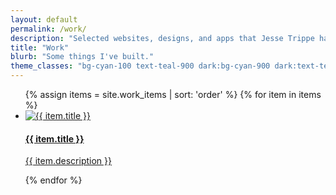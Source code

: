 ```yaml
---
layout: default
permalink: /work/
description: "Selected websites, designs, and apps that Jesse Trippe has designed and coded."
title: "Work"
blurb: "Some things I've built."
theme_classes: "bg-cyan-100 text-teal-900 dark:bg-cyan-900 dark:text-teal-200"
---
```


<section class="my-32">
	<ul class="grid sm:grid-cols-2 lg:grid-cols-3 gap-8 xl:gap-10 mb-12">
		{% assign items = site.work_items | sort: 'order' %}
		{% for item in items %}
			<li class="">
				<a href="{{ item.url }}" class="block h-full bg-cyan-200 dark:bg-black/10 rounded-lg p-8 transform hover:scale-105 transition-transform">
					<div class="bg-cyan-300 dark:bg-cyan-400 relative h-40 overflow-hidden">
						<img class="min-w-full min-h-full transition-all" src="/images/projects/{{ item.featured }}" alt="{{ item.title }}" loading="lazy">
					</div>
					<h4 class="text-xl font-bold my-7 leading-relaxed">{{ item.title }}</h4>
					<p>{{ item.description }}</p>
				</a>
			</li>
		{% endfor %}
	</ul>
</section>
